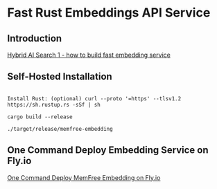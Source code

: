 # Fast Rust Embeddings API Service

## Introduction

[Hybrid AI Search 1 - how to build fast embedding service](https://www.memfree.me/blog/fast-local-embedding-service)

## Self-Hosted Installation

```

Install Rust: (optional) curl --proto '=https' --tlsv1.2 https://sh.rustup.rs -sSf | sh

cargo build --release

./target/release/memfree-embedding

```

## One Command Deploy Embedding Service on Fly.io

[One Command Deploy MemFree Embedding on Fly.io](https://www.memfree.me/docs/deploy-embedding-fly-io)

